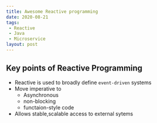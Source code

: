 ```yaml
---
title: Awesome Reactive programming
date: 2020-08-21
tags:
 - Reactive
 - Java
 - Microservice
layout: post
---
```


## Key points of Reactive Programming

- Reactive is used to broadly define `event-driven` systems
- Move imperative to 
    - Asynchronous
    - non-blocking
    - functaion-style code
- Allows stable,scalable access to external sytems
